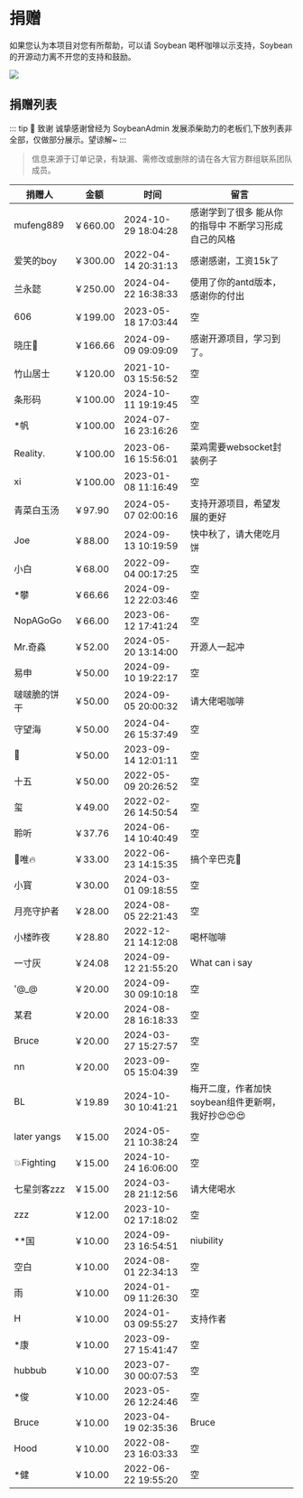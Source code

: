 # 捐赠

如果您认为本项目对您有所帮助，可以请 Soybean 喝杯咖啡以示支持，Soybean 的开源动力离不开您的支持和鼓励。

![](https://soybeanjs-1300612522.cos.ap-guangzhou.myqcloud.com/uPic/donation.png)

## 捐赠列表

::: tip 🎉 致谢
诚挚感谢曾经为 SoybeanAdmin 发展添柴助力的老板们,下放列表非全部，仅做部分展示。望谅解~
:::

> 信息来源于订单记录，有缺漏、需修改或删除的请在各大官方群组联系团队成员。

| 捐赠人       | 金额     | 时间                | 留言                                                 |
| ------------ | -------- | ------------------- | ---------------------------------------------------- |
| mufeng889    | ￥660.00 | 2024-10-29 18:04:28 | 感谢学到了很多 能从你的指导中 不断学习形成自己的风格 |
| 爱笑的boy    | ￥300.00 | 2022-04-14 20:31:13 | 感谢感谢，工资15k了                                  |
| 兰永懿       | ￥250.00 | 2024-04-22 16:38:33 | 使用了你的antd版本，感谢你的付出                     |
| 606          | ￥199.00 | 2023-05-18 17:03:44 | 空                                                   |
| 晓庄💪       | ￥166.66 | 2024-09-09 09:09:09 | 感谢开源项目，学习到了。                             |
| 竹山居士     | ￥120.00 | 2021-10-03 15:56:52 | 空                                                   |
| 条形码       | ￥100.00 | 2024-10-11 19:19:45 | 空                                                   |
| \*帆         | ￥100.00 | 2024-07-16 23:16:26 | 空                                                   |
| Reality.     | ￥100.00 | 2023-06-16 15:56:01 | 菜鸡需要websocket封装例子                            |
| xi           | ￥100.00 | 2023-01-08 11:16:49 | 空                                                   |
| 青菜白玉汤   | ￥97.90  | 2024-05-07 02:00:16 | 支持开源项目，希望发展的更好                         |
| Joe          | ￥88.00  | 2024-09-13 10:19:59 | 快中秋了，请大佬吃月饼                               |
| 小白         | ￥68.00  | 2022-09-04 00:17:25 | 空                                                   |
| \*攀         | ￥66.66  | 2024-09-12 22:03:46 | 空                                                   |
| NopAGoGo     | ￥66.00  | 2023-06-12 17:41:24 | 空                                                   |
| Mr.奇淼      | ￥52.00  | 2024-05-20 13:14:00 | 开源人一起冲                                         |
| 易申         | ￥50.00  | 2024-09-10 19:22:17 | 空                                                   |
| 啵啵脆的饼干 | ￥50.00  | 2024-09-05 20:00:32 | 请大佬喝咖啡                                         |
| 守望海       | ￥50.00  | 2024-04-26 15:37:49 | 空                                                   |
| 👿           | ￥50.00  | 2023-09-14 12:01:11 | 空                                                   |
| 十五         | ￥50.00  | 2022-05-09 20:26:52 | 空                                                   |
| 玺           | ￥49.00  | 2022-02-26 14:50:54 | 空                                                   |
| 聆听         | ￥37.76  | 2024-06-14 10:40:49 | 空                                                   |
| 🚈唯🔥       | ￥33.00  | 2022-06-23 14:15:35 | 搞个辛巴克🧋                                         |
| 小寳         | ￥30.00  | 2024-03-01 09:18:55 | 空                                                   |
| 月亮守护者   | ￥28.00  | 2024-08-05 22:21:43 | 空                                                   |
| 小楼昨夜     | ￥28.80  | 2022-12-21 14:12:08 | 喝杯咖啡                                             |
| 一寸灰       | ￥24.08  | 2024-09-12 21:55:20 | What can i say                                       |
| '@\_@        | ￥20.00  | 2024-09-30 09:10:18 | 空                                                   |
| 某君         | ￥20.00  | 2024-08-28 16:18:33 | 空                                                   |
| Bruce        | ￥20.00  | 2024-03-27 15:27:57 | 空                                                   |
| nn           | ￥20.00  | 2023-09-05 15:04:39 | 空                                                   |
| BL           | ￥19.89  | 2024-10-30 10:41:21 | 梅开二度，作者加快soybean组件更新啊，我好抄😍😍😍    |
| later yangs  | ￥15.00  | 2024-05-21 10:38:24 | 空                                                   |
| 💥Fighting   | ￥15.00  | 2024-10-24 16:06:00 | 空                                                   |
| 七星剑客zzz  | ￥15.00  | 2024-03-28 21:12:56 | 请大佬喝水                                           |
| zzz          | ￥12.00  | 2023-10-02 17:18:02 | 空                                                   |
| \*\*国       | ￥10.00  | 2024-09-23 16:54:51 | niubility                                            |
| 空白         | ￥10.00  | 2024-08-01 22:34:13 | 空                                                   |
| 雨           | ￥10.00  | 2024-01-09 11:26:30 | 空                                                   |
| H            | ￥10.00  | 2024-01-03 09:55:27 | 支持作者                                             |
| \*康         | ￥10.00  | 2023-09-27 15:41:47 | 空                                                   |
| hubbub       | ￥10.00  | 2023-07-30 00:07:53 | 空                                                   |
| \*俊         | ￥10.00  | 2023-05-26 12:24:46 | 空                                                   |
| Bruce        | ￥10.00  | 2023-04-19 02:35:36 | Bruce                                                |
| Hood         | ￥10.00  | 2022-08-23 16:03:33 | 空                                                   |
| \*健         | ￥10.00  | 2022-06-22 19:55:20 | 空                                                   |
